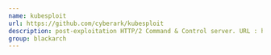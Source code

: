 ```yaml
---
name: kubesploit
url: https://github.com/cyberark/kubesploit
description: post-exploitation HTTP/2 Command & Control server. URL : https://github.com/cyberark/kubesploit Groups : blackarch blackarch-scanner blackarch-exploitation
group: blackarch
---
```

